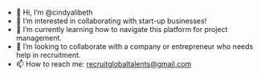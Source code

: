 - 👋 Hi, I’m @cindyalibeth
- 👀 I’m interested in collaborating with start-up businesses!
- 🌱 I’m currently learning how to navigate this platform for project management.
- 💞️ I’m looking to collaborate with a company or entrepreneur who needs help in recruitment.
- 📫 How to reach me: recruitglobaltalents@gmail.com

<!---
cindyalibeth/cindyalibeth is a ✨ special ✨ repository because its `README.md` (this file) appears on your GitHub profile.
You can click the Preview link to take a look at your changes.
--->
